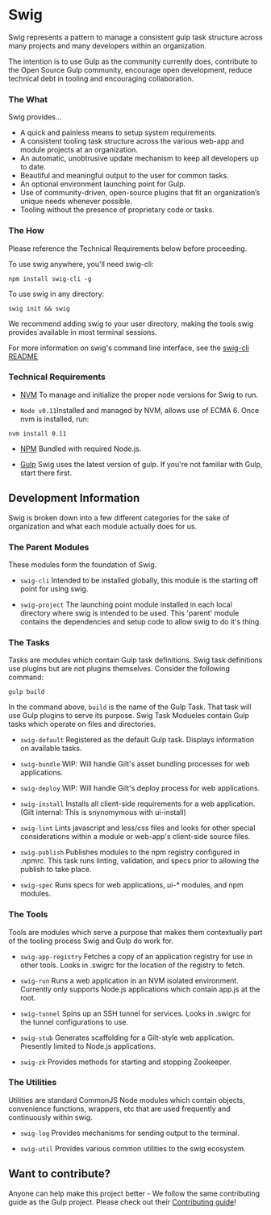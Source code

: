 Swig
=========

Swig represents a pattern to manage a consistent gulp task structure across many projects and many developers within an organization.

The intention is to use Gulp as the community currently does, contribute to the Open Source Gulp community, encourage open development, reduce technical debt in tooling and encouraging collaboration.

### The What

Swig provides...

  - A quick and painless means to setup system requirements.
  - A consistent tooling task structure across the various web-app and module projects at an organization.
  - An automatic, unobtrusive update mechanism to keep all developers up to date.
  - Beautiful and meaningful output to the user for common tasks.
  - An optional environment launching point for Gulp.
  - Use of community-driven, open-source plugins that fit an organization’s unique needs whenever possible.
  - Tooling without the presence of proprietary code or tasks.

### The How

  Please reference the Technical Requirements below before proceeding.

  To use swig anywhere, you'll need swig-cli:
  
```
npm install swig-cli -g
```

  To use swig in any directory:
  
```
swig init && swig
```

  We recommend adding swig to your user directory, making the tools swig provides available in most terminal sessions.

For more information on swig's command line interface, see the [swig-cli README](https://github.com/gilt/gilt-swig/tree/master/swig-cli)

### Technical Requirements

  - [NVM](https://github.com/creationix/nvm)
    To manage and initialize the proper node versions for Swig to run.

  - `Node v0.11`Installed and managed by NVM, allows use of ECMA 6. Once nvm is installed, run:
  
```
nvm install 0.11
```
 
  - [NPM](https://www.npmjs.com/package/download)
    Bundled with required Node.js.

  - [Gulp](http://gulpjs.com/) Swig uses the latest version of gulp. If you're not familiar with Gulp, start there first.

## Development Information

Swig is broken down into a few different categories for the sake of organization and what each module actually does for us.

### The Parent Modules

These modules form the foundation of Swig.

  - `swig-cli`
    Intended to be installed globally, this module is the starting off point
    for using swig.

  - `swig-project`
    The launching point module installed in each local directory where swig
    is intended to be used. This 'parent' module contains the dependencies and
    setup code to allow swig to do it's thing.

### The Tasks

Tasks are modules which contain Gulp task definitions. Swig task definitions use plugins but are not plugins themselves. Consider the following command:

```
gulp build
```
In the command above, `build` is the name of the Gulp Task. That task will use Gulp plugins to serve its purpose. Swig Task Modueles contain Gulp tasks which operate on files and directories.

  - `swig-default`
    Registered as the default Gulp task. Displays information on available tasks.

  - `swig-bundle`
    WIP: Will handle Gilt's asset bundling processes for web applications.

  - `swig-deploy`
    WIP: Will handle Gilt's deploy process for web applications.

  - `swig-install`
    Installs all client-side requirements for a web application.
    (Gilt internal: This is snynomymous with ui-install)

  - `swig-lint`
    Lints javascript and less/css files and looks for other special considerations
    within a module or web-app's client-side source files.

  - `swig-publish`
    Publishes modules to the npm registry configured in .npmrc.
    This task runs linting, validation, and specs prior to allowing the publish
    to take place.

  - `swig-spec`
    Runs specs for web applications, ui-* modules, and npm modules.

### The Tools

  Tools are modules which serve a purpose that makes them contextually part of the
  tooling process Swig and Gulp do work for.

  - `swig-app-registry`
    Fetches a copy of an application registry for use in other tools. Looks in .swigrc
    for the location of the registry to fetch.

  - `swig-run`
    Runs a web application in an NVM isolated environment. Currently only supports
    Node.js applications which contain app.js at the root.

  - `swig-tunnel`
    Spins up an SSH tunnel for services. Looks in .swigrc for the tunnel configurations
    to use.

  - `swig-stub`
    Generates scaffolding for a Gilt-style web application. Presently limited to Node.js applications.

  - `swig-zk`
    Provides methods for starting and stopping Zookeeper.

### The Utilities

Utilities are standard CommonJS Node modules which contain objects, convenience functions, wrappers, etc that are used frequently and continuously within swig.

  - `swig-log`
    Provides mechanisms for sending output to the terminal.

  - `swig-util`
    Provides various common utilities to the swig ecosystem.


## Want to contribute?

Anyone can help make this project better - We follow the same contributing guide as the Gulp project. Please check out their [Contributing guide](/CONTRIBUTING.md)!
